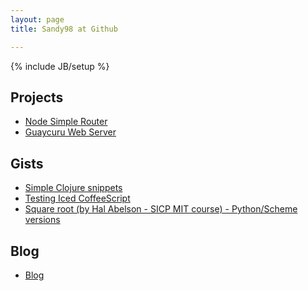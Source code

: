 ```yaml
---
layout: page
title: Sandy98 at Github

---
```

{% include JB/setup %}

    
## Projects
* [Node Simple Router](https://github.com/sandy98/node-simple-router)
* [Guaycuru Web Server](https://github.com/sandy98/guaycuru)

## Gists
<ul class="linkss-ul">
    <li><a href="https://gist.github.com/989424">Simple Clojure snippets</a></li>
    <li><a href="https://gist.github.com/2514318">Testing Iced CoffeeScript</a></li>
    <li><a href="https://gist.github.com/2575074">Square root (by Hal Abelson - SICP MIT course) - Python/Scheme versions</a></li>
</ul>

## Blog
* [Blog](/blog)

